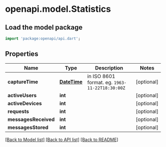 # openapi.model.Statistics

## Load the model package
```dart
import 'package:openapi/api.dart';
```

## Properties
Name | Type | Description | Notes
------------ | ------------- | ------------- | -------------
**captureTime** | [**DateTime**](DateTime.md) | in ISO 8601 format. eg. `1963-11-22T18:30:00Z` | [optional] 
**activeUsers** | **int** |  | [optional] 
**activeDevices** | **int** |  | [optional] 
**requests** | **int** |  | [optional] 
**messagesReceived** | **int** |  | [optional] 
**messagesStored** | **int** |  | [optional] 

[[Back to Model list]](../README.md#documentation-for-models) [[Back to API list]](../README.md#documentation-for-api-endpoints) [[Back to README]](../README.md)


